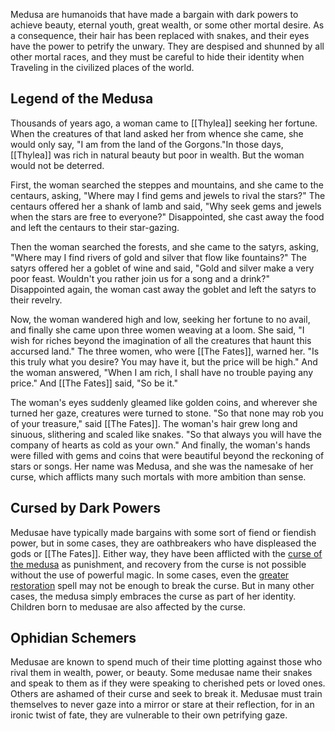 Medusa are humanoids that have made a bargain with dark powers to achieve beauty, eternal youth, great wealth, or some other mortal desire. As a consequence, their hair has been replaced with snakes, and their eyes have the power to petrify the unwary. They are despised and shunned by all other mortal races, and they must be careful to hide their identity when Traveling in the civilized places of the world.

## Legend of the Medusa
Thousands of years ago, a woman came to [[Thylea]] seeking her fortune. When the creatures of that land asked her from whence she came, she would only say, "I am from the land of the Gorgons."In those days, [[Thylea]] was rich in natural beauty but poor in wealth. But the woman would not be deterred.

First, the woman searched the steppes and mountains, and she came to the centaurs, asking, "Where may I find gems and jewels to rival the stars?" The centaurs offered her a shank of lamb and said, "Why seek gems and jewels when the stars are free to everyone?" Disappointed, she cast away the food and left the centaurs to their star-gazing.

Then the woman searched the forests, and she came to the satyrs, asking, "Where may I find rivers of gold and silver that flow like fountains?" The satyrs offered her a goblet of wine and said, "Gold and silver make a very poor feast. Wouldn't you rather join us for a song and a drink?" Disappointed again, the woman cast away the goblet and left the satyrs to their revelry.

Now, the woman wandered high and low, seeking her fortune to no avail, and finally she came upon three women weaving at a loom. She said, "I wish for riches beyond the imagination of all the creatures that haunt this accursed land." The three women, who were [[The Fates]], warned her. "Is this truly what you desire? You may have it, but the price will be high." And the woman answered, "When I am rich, I shall have no trouble paying any price." And [[The Fates]] said, "So be it."

The woman's eyes suddenly gleamed like golden coins, and wherever she turned her gaze, creatures were turned to stone. "So that none may rob you of your treasure," said [[The Fates]]. The woman's hair grew long and sinuous, slithering and scaled like snakes. "So that always you will have the company of hearts as cold as your own." And finally, the woman's hands were filled with gems and coins that were beautiful beyond the reckoning of stars or songs. Her name was Medusa, and she was the namesake of her curse, which afflicts many such mortals with more ambition than sense.

## Cursed by Dark Powers
Medusae have typically made bargains with some sort of fiend or fiendish power, but in some cases, they are oathbreakers who have displeased the gods or [[The Fates]]. Either way, they have been afflicted with the [curse of the medusa](http://localhost:5000/rewards.html#curse%20of%20the%20medusa_arcanumworldsodysseyofthedragonlords) as punishment, and recovery from the curse is not possible without the use of powerful magic. In some cases, even the [greater restoration](http://localhost:5000/spells.html#greater%20restoration_phb) spell may not be enough to break the curse. But in many other cases, the medusa simply embraces the curse as part of her identity. Children born to medusae are also affected by the curse.

## Ophidian Schemers
Medusae are known to spend much of their time plotting against those who rival them in wealth, power, or beauty. Some medusae name their snakes and speak to them as if they were speaking to cherished pets or loved ones. Others are ashamed of their curse and seek to break it. Medusae must train themselves to never gaze into a mirror or stare at their reflection, for in an ironic twist of fate, they are vulnerable to their own petrifying gaze.